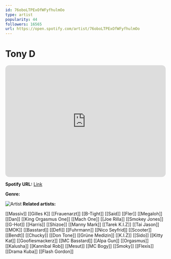 ```yaml
---
id: 76oboLTPExOfWFyfhulmOo
type: artist
popularity: 44
followers: 16565
url: https://open.spotify.com/artist/76oboLTPExOfWFyfhulmOo
---
```

# Tony D

<iframe style="border-radius:12px" src="https://open.spotify.com/embed/artist/76oboLTPExOfWFyfhulmOo" width="100%" height="352" frameBorder="0" allowfullscreen="" allow="autoplay; clipboard-write; encrypted-media; fullscreen; picture-in-picture" loading="lazy"></iframe>

**Spotify URL:** [Link](https://open.spotify.com/artist/76oboLTPExOfWFyfhulmOo)

**Genre:** 

![Artist](https://i.scdn.co/image/ab6761610000e5ebcbccb1ceb9a182f4d6452d06)
**Related artists:**

[[Massiv]]
[[Gilles K]]
[[Frauenarzt]]
[[B-Tight]]
[[Said]]
[[Fler]]
[[Megaloh]]
[[Dan]]
[[King Orgasmus One]]
[[Mach One]]
[[Joe Rilla]]
[[Smokey Jones]]
[[G-Hot]]
[[Harris]]
[[Shizoe]]
[[Manny Mark]]
[[Tarek K.I.Z]]
[[Tai Jason]]
[[MOK]]
[[Basstard]]
[[Defi]]
[[Fuhrmann]]
[[Nico Seyfrid]]
[[Scooter]]
[[Bendt]]
[[Chucky]]
[[Don Tone]]
[[Grüne Medizin]]
[[K.I.Z]]
[[Sido]]
[[Kitty Kat]]
[[Goofiesmackerz]]
[[MC Basstard]]
[[Alpa Gun]]
[[Orgasmus]]
[[Kalusha]]
[[Kannibal Rob]]
[[Mesut]]
[[MC Bogy]]
[[Smoky]]
[[Flexis]]
[[Drama Kuba]]
[[Flash Gordon]]
